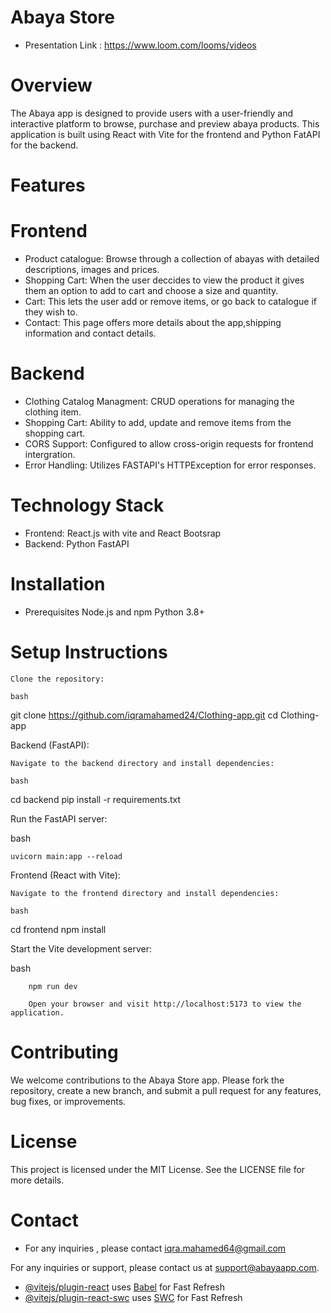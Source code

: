 # Abaya Store
 - Presentation Link : https://www.loom.com/looms/videos 
# Overview 
The Abaya app is designed to provide users with a user-friendly and interactive platform to browse, purchase and preview abaya products. This application is built using React with Vite for the frontend and Python FatAPI for the backend.

# Features
 # Frontend
- Product catalogue: Browse through a collection of abayas with detailed descriptions, images and prices.
- Shopping Cart: When the user deccides to view the product it gives them an option to add to cart and choose a size and quantity.
- Cart: This lets the user add or remove items, or go back to catalogue if they wish to.
- Contact: This page offers more details about the app,shipping information and contact details.

 # Backend
- Clothing Catalog Managment: CRUD operations for managing the clothing item.
- Shopping Cart: Ability to add, update and remove items from the shopping cart.
- CORS Support: Configured to allow cross-origin requests for frontend intergration.
- Error Handling: Utilizes FASTAPI's HTTPException for error responses.

# Technology Stack
- Frontend: React.js with vite and React Bootsrap
- Backend: Python FastAPI


# Installation
 - Prerequisites
Node.js and npm
Python 3.8+



# Setup Instructions

    Clone the repository:

    bash

git clone https://github.com/iqramahamed24/Clothing-app.git
cd Clothing-app

Backend (FastAPI):

    Navigate to the backend directory and install dependencies:

    bash

cd backend
pip install -r requirements.txt

Run the FastAPI server:

bash

    uvicorn main:app --reload

Frontend (React with Vite):

    Navigate to the frontend directory and install dependencies:

    bash

cd frontend
npm install

Start the Vite development server:

bash

        npm run dev

        Open your browser and visit http://localhost:5173 to view the application.

# Contributing

We welcome contributions to the Abaya Store app. Please fork the repository, create a new branch, and submit a pull request for any features, bug fixes, or improvements.
 
# License

This project is licensed under the MIT License. See the LICENSE file for more details.

# Contact
- For any inquiries , please contact iqra.mahamed64@gmail.com 

For any inquiries or support, please contact us at support@abayaapp.com.
- [@vitejs/plugin-react](https://github.com/vitejs/vite-plugin-react/blob/main/packages/plugin-react/README.md) uses [Babel](https://babeljs.io/) for Fast Refresh
- [@vitejs/plugin-react-swc](https://github.com/vitejs/vite-plugin-react-swc) uses [SWC](https://swc.rs/) for Fast Refresh
